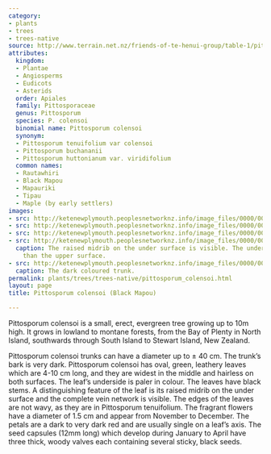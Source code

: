 ```yaml
---
category:
- plants
- trees
- trees-native
source: http://www.terrain.net.nz/friends-of-te-henui-group/table-1/pittosporum-colensoi-rautawhiri.html
attributes:
  kingdom:
  - Plantae
  - Angiosperms
  - Eudicots
  - Asterids
  order: Apiales
  family: Pittosporaceae
  genus: Pittosporum
  species: P. colensoi
  binomial name: Pittosporum colensoi
  synonym:
  - Pittosporum tenuifolium var colensoi
  - Pittosporum buchananii
  - Pittosporum huttonianum var. viridifolium
  common names:
  - Rautawhiri
  - Black Mapou
  - Mapauriki
  - Tipau
  - Maple (by early settlers)
images:
- src: http://ketenewplymouth.peoplesnetworknz.info/image_files/0000/0013/1623/1-Pittosporum_colensoi_-003.JPG
- src: http://ketenewplymouth.peoplesnetworknz.info/image_files/0000/0006/1909/Pittosporum_colensoi___Rautawhiri_.JPG
- src: http://ketenewplymouth.peoplesnetworknz.info/image_files/0000/0006/1899/Pittosporum_colensoi___Rautawhiri_-001.JPG
- src: http://ketenewplymouth.peoplesnetworknz.info/image_files/0000/0006/1904/Pittosporum_colensoi___Rautawhiri_-002.JPG
  caption: The raised midrib on the under surface is visible. The underside is paler
    than the upper surface.
- src: http://ketenewplymouth.peoplesnetworknz.info/image_files/0000/0013/1618/1-trunk_of_P.colensio.jpg
  caption: The dark coloured trunk.
permalink: plants/trees/trees-native/pittosporum_colensoi.html
layout: page
title: Pittosporum colensoi (Black Mapou)

---
```

Pittosporum colensoi is a small, erect, evergreen tree growing up to 10m high. It grows in lowland to montane forests, from the Bay of Plenty in North Island, southwards through South Island to Stewart Island, New Zealand.

Pittosporum colensoi trunks can have a diameter up to ± 40 cm. The trunk’s bark is very dark.
Pittosporum colensoi has oval, green, leathery leaves which are 4-10 cm long, and they are widest in the middle and hairless on both surfaces. The leaf’s underside is paler in colour. The leaves have black stems.
A distinguishing feature of the leaf is its raised midrib on the under surface and the complete vein network is visible. The edges of the leaves are not wavy, as they are in Pittosporum tenuifolium.
The fragrant flowers have a diameter of 1.5 cm and appear from November to December. The petals are a dark to very dark red and are usually single on a leaf’s axis. The seed capsules (12mm long) which develop during January to April have three thick, woody valves each containing several sticky, black seeds.
